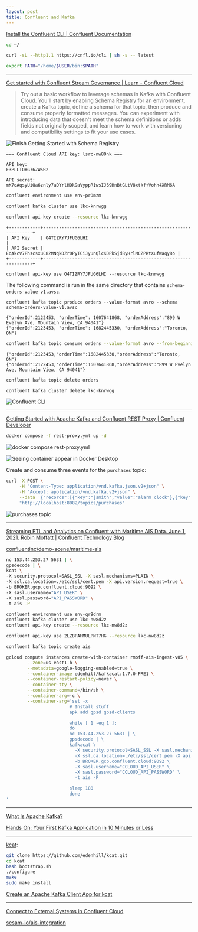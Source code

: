 ```yaml
---
layout: post
title: Confluent and Kafka
---
```


[Install the Confluent CLI \| Confluent Documentation](https://docs.confluent.io/confluent-cli/current/install.html)

```bash
cd ~/

curl -sL --http1.1 https://cnfl.io/cli | sh -s -- latest

export PATH="/home/$USER/bin:$PATH"
```

---

[Get started with Confluent Stream Governance \| Learn - Confluent Cloud](https://confluent.cloud/learn)

> Try out a basic workflow to leverage schemas in Kafka with Confluent Cloud. You'll start by enabling Schema Registry for an environment, create a Kafka topic, define a schema for that topic, then produce and consume properly formatted messages. You can experiment with introducing data that doesn't meet the schema definitions or adds fields not originally scoped, and learn how to work with versioning and compatibility settings to fit your use cases.


![Finish Getting Started with Schema Registry](/images/Confluent/Topics-Confluent-Cloud.png)

```
=== Confluent Cloud API key: lsrc-nw80nk ===

API key:
F3PLLTOYG76ZW5R2

API secret:
mK7oAqsyUiQa6znly7aDYrlHOk9aVyppR1wsIJ69HnBtGLtV8xtkf+Vohh4XRM6A
```

```bash
confluent environment use env-pr0mzm
```

```bash
confluent kafka cluster use lkc-knrwgg
```

```bash
confluent api-key create --resource lkc-knrwgg
```

```
+------------+------------------------------------------------------------------+
| API Key    | O4TIZRY7JFUG6LHI                                                 |
| API Secret | EqAkcV7FhscsxuC82MNqkDZr0PyTCiJyunQlcKDPkSjdByHrlMCZPRtXufWaqy8o |
+------------+------------------------------------------------------------------+
```

```
confluent api-key use O4TIZRY7JFUG6LHI --resource lkc-knrwgg
```

The following command is run in the same directory that contains `schema-orders-value-v1.avsc`.

```
confluent kafka topic produce orders --value-format avro --schema schema-orders-value-v1.avsc
```

```
{"orderId":2122453, "orderTime": 1607641868, "orderAddress":"899 W Evelyn Ave, Mountain View, CA 94041"}
{"orderId":2123453, "orderTime": 1682445330, "orderAddress":"Toronto, ON"}
```

```bash
confluent kafka topic consume orders --value-format avro --from-beginning
```

```
{"orderId":2123453,"orderTime":1682445330,"orderAddress":"Toronto, ON"}
{"orderId":2122453,"orderTime":1607641868,"orderAddress":"899 W Evelyn Ave, Mountain View, CA 94041"}
```

```bash
confluent kafka topic delete orders
```

```bash
confluent kafka cluster delete lkc-knrwgg
```

![Confluent CLI](/images/Confluent/ccloud-learn-kafka.png)

---

[Getting Started with Apache Kafka and Confluent REST Proxy \| Confluent Developer](https://developer.confluent.io/get-started/rest/)

```bash
docker compose -f rest-proxy.yml up -d
```

![docker compose rest-proxy.yml](/images/Confluent/docker_rest_proxy_yml.png)

![Seeing container appear in Docker Desktop](/images/Confluent/docker_desktop_rest_proxy_yml.png)

Create and consume three events for the `purchases` topic:

```bash
curl -X POST \
     -H "Content-Type: application/vnd.kafka.json.v2+json" \
     -H "Accept: application/vnd.kafka.v2+json" \
     --data '{"records":[{"key":"jsmith","value":"alarm clock"},{"key":"htanaka","value":"batteries"},{"key":"awalther","value":"bookshelves"}]}' \
     "http://localhost:8082/topics/purchases"
```

![purchases topic](/images/Confluent/purchases.png)

---

[Streaming ETL and Analytics on Confluent with Maritime AIS Data. June 1, 2021. Robin Moffatt \| Confluent Technology Blog](https://www.confluent.io/blog/streaming-etl-and-analytics-for-real-time-location-tracking/)

[confluentinc/demo-scene/maritime-ais](https://github.com/confluentinc/demo-scene/tree/master/maritime-ais)

```bash
nc 153.44.253.27 5631 | \
gpsdecode | \
kcat \
-X security.protocol=SASL_SSL -X sasl.mechanisms=PLAIN \
-X ssl.ca.location=./etc/ssl/cert.pem -X api.version.request=true \
-b BROKER.gcp.confluent.cloud:9092 \
-X sasl.username="API_USER" \
-X sasl.password="API_PASSWORD" \
-t ais -P
```






```bash
confluent environment use env-qr9drm
confluent kafka cluster use lkc-nw8d2z
confluent api-key create --resource lkc-nw8d2z
```

```bash
confluent api-key use 2LZBPAHMULPNT7HG --resource lkc-nw8d2z
```

```bash
confluent kafka topic create ais
```

```bash
gcloud compute instances create-with-container rmoff-ais-ingest-v05 \
        --zone=us-east1-b \
        --metadata=google-logging-enabled=true \
        --container-image edenhill/kafkacat:1.7.0-PRE1 \
        --container-restart-policy=never \
        --container-tty \
        --container-command=/bin/sh \
        --container-arg=-c \
        --container-arg='set -x
                        # Install stuff
                        apk add gpsd gpsd-clients

                        while [ 1 -eq 1 ];
                        do
                        nc 153.44.253.27 5631 | \
                        gpsdecode | \
                        kafkacat \
                          -X security.protocol=SASL_SSL -X sasl.mechanisms=PLAIN \
                          -X ssl.ca.location=./etc/ssl/cert.pem -X api.version.request=true \
                          -b BROKER.gcp.confluent.cloud:9092 \
                          -X sasl.username="CCLOUD_API_USER" \
                          -X sasl.password="CCLOUD_API_PASSWORD" \
                          -t ais -P

                        sleep 180
                        done
'
```
---

[What Is Apache Kafka?](https://developer.confluent.io/what-is-apache-kafka/)

[Hands On: Your First Kafka Application in 10 Minutes or Less](https://developer.confluent.io/learn-kafka/apache-kafka/get-started-hands-on/)


---



[kcat](https://github.com/edenhill/kcat):

```bash
git clone https://github.com/edenhill/kcat.git
cd kcat
bash bootstrap.sh
./configure
make
sudo make install
```


[Create an Apache Kafka Client App for kcat](https://docs.confluent.io/platform/current/clients/examples/kcat.html#client-examples-kcat)




---

[Connect to External Systems in Confluent Cloud](https://docs.confluent.io/cloud/current/connectors/index.html)

[sesam-io/ais-integration](https://github.com/sesam-io/ais-integration)